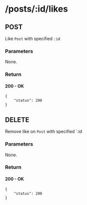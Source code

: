 # /posts/:id/likes

## POST
Like `Post` with specified `:id`

### Parameters
None.

### Return

#### 200 - OK

	{
		"status": 200
	}



## DELETE
Remove like on `Post` with specified `:id

### Parameters
None.

### Return

#### 200 - OK

	{
		"status": 200
	}